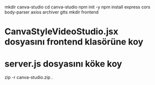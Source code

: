 mkdir canva-studio
cd canva-studio
npm init -y
npm install express cors body-parser axios archiver gtts
mkdir frontend
# CanvaStyleVideoStudio.jsx dosyasını frontend klasörüne koy
# server.js dosyasını köke koy
zip -r canva-studio.zip .
